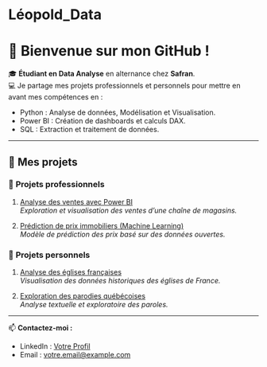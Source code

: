 # Léopold_Data

# 👋 Bienvenue sur mon GitHub !  

🎓 **Étudiant en Data Analyse** en alternance chez **Safran**.  
💻 Je partage mes projets professionnels et personnels pour mettre en avant mes compétences en :  
- Python : Analyse de données, Modélisation et Visualisation.  
- Power BI : Création de dashboards et calculs DAX.  
- SQL : Extraction et traitement de données.  

---

## 📂 Mes projets

### 🚀 **Projets professionnels**
1. [Analyse des ventes avec Power BI](https://github.com/leopold-data/analyse-ventes-powerbi)  
   *Exploration et visualisation des ventes d’une chaîne de magasins.*  

2. [Prédiction de prix immobiliers (Machine Learning)](https://github.com/leopold-data/predictions-prix-immobiliers)  
   *Modèle de prédiction des prix basé sur des données ouvertes.*  

### 🎨 **Projets personnels**
1. [Analyse des églises françaises](https://github.com/leopold-data/exploration-eglises-france)  
   *Visualisation des données historiques des églises de France.*  

2. [Exploration des parodies québécoises](https://github.com/leopold-data/musique-quebecoise-lyrics)  
   *Analyse textuelle et exploratoire des paroles.*  

---

📫 **Contactez-moi :**  
- LinkedIn : [Votre Profil](https://www.linkedin.com/in/...)  
- Email : votre.email@example.com
